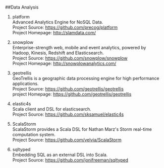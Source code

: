 ##Data Analysis

1. platform       
Advanced Analytics Engine for NoSQL Data.     
Project Source: https://github.com/precog/platform            
Project Homepage: http://slamdata.com/

1. snowplow     
Enterprise-strength web, mobile and event analytics, powered by Hadoop, Kinesis, Redshift and Elasticsearch.    
Project Source: https://github.com/snowplow/snowplow    
Project Homepage: http://snowplowanalytics.com/

1. geotrellis   
GeoTrellis is a geographic data processing engine for high performance applications.    
Project Source: https://github.com/geotrellis/geotrellis    
project Homepage: https://github.com/geotrellis/geotrellis  

1. elastic4s   
Scala client and DSL for elasticsearch.    
Project Source: https://github.com/sksamuel/elastic4s  

1. ScalaStorm     
ScalaStorm provides a Scala DSL for Nathan Marz's Storm real-time computation system.     
Project Source: https://github.com/velvia/ScalaStorm

1. sqltyped   
Embedding SQL as an external DSL into Scala.  
Project Source: https://github.com/jonifreeman/sqltyped  
   